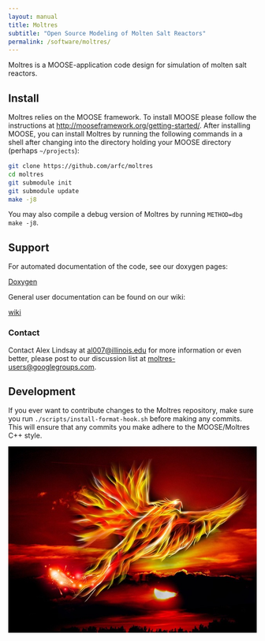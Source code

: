 ```yaml
---
layout: manual
title: Moltres
subtitle: "Open Source Modeling of Molten Salt Reactors"
permalink: /software/moltres/
---
```


Moltres is a MOOSE-application code design for simulation of molten salt
reactors.

## Install

Moltres relies on the MOOSE framework. To install MOOSE please follow the
instructions at http://mooseframework.org/getting-started/. After installing
MOOSE, you can install Moltres by running the following commands in a shell
after changing into the directory holding your MOOSE directory (perhaps `~/projects`):

```bash
git clone https://github.com/arfc/moltres
cd moltres
git submodule init
git submodule update
make -j8
```

You may also compile a debug version of Moltres by running `METHOD=dbg make
-j8`.

## Support

For automated documentation of the code, see our doxygen pages:

[Doxygen](http://arfc.github.io/moltres)

General user documentation can be found on our wiki:

[wiki](./wiki/)

### Contact

Contact Alex Lindsay at al007@illinois.edu for more information or
even better, please post to our discussion list at
moltres-users@googlegroups.com.

## Development

If you ever want to contribute changes to the Moltres repository, make sure you
run `./scripts/install-format-hook.sh` before making any commits. This will
ensure that any commits you make adhere to the MOOSE/Moltres C++ style.

![](phoenix_CC0.jpg)
